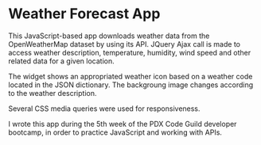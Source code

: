# Weather Forecast App
This JavaScript-based app downloads weather data from the OpenWeatherMap dataset by using its API. JQuery Ajax call is made to access weather description, temperature, humidity, wind speed and other related data for a given location. 

The widget shows an appropriated weather icon based on a weather code located in the JSON dictionary. The backgroung image changes according to the weather description.

Several CSS media queries were used for responsiveness.

I wrote this app during the 5th week of the PDX Code Guild developer bootcamp, in order to practice JavaScript and working with APIs.
